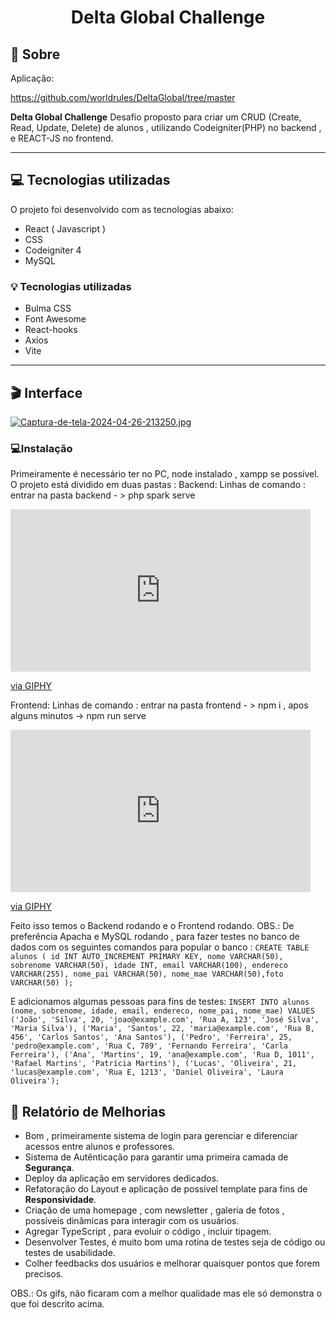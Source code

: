 <h1  align="center">Delta Global Challenge</h1>

  

## 📃 Sobre

Aplicação: <br>

https://github.com/worldrules/DeltaGlobal/tree/master <br>

  

**Delta Global Challenge** 
Desafio proposto para criar um CRUD (Create, Read, Update, Delete) de alunos , utilizando Codeigniter(PHP) no backend , e REACT-JS no frontend.



  

---

  

## 💻 Tecnologias utilizadas

O projeto foi desenvolvido com as tecnologias abaixo: <br>


* React ( Javascript )
* CSS
* Codeigniter 4
* MySQL


### 💡 Tecnologias utilizadas
* Bulma CSS
* Font Awesome
* React-hooks
* Axios
* Vite
  
 

---

  

## 🎬 Interface

[![Captura-de-tela-2024-04-26-213250.jpg](https://i.postimg.cc/zfNmxNYP/Captura-de-tela-2024-04-26-213250.jpg)](https://postimg.cc/Mn9rGhTy)


### 💻Instalação
Primeiramente é necessário ter no PC, node instalado , xampp se possível.
O projeto está dividido em duas pastas :
Backend:
Linhas de comando : entrar na pasta backend - > php spark serve

<iframe src="https://giphy.com/embed/0juzz91OmCypdRUlSy" width="480" height="260" frameBorder="0" class="giphy-embed" allowFullScreen></iframe><p><a href="https://giphy.com/gifs/0juzz91OmCypdRUlSy">via GIPHY</a></p>

Frontend: 
Linhas de comando : entrar na pasta frontend - > npm i , apos alguns minutos -> npm run serve
<iframe src="https://giphy.com/embed/ZfJStbZRuHubxJpZBI" width="480" height="260" frameBorder="0" class="giphy-embed" allowFullScreen></iframe><p><a href="https://giphy.com/gifs/ZfJStbZRuHubxJpZBI">via GIPHY</a></p>

Feito isso temos o Backend rodando e o Frontend rodando.
OBS.: De preferência Apacha e MySQL rodando , para fazer testes no banco de dados com os seguintes comandos para popular o banco : `CREATE TABLE alunos ( id INT AUTO_INCREMENT PRIMARY KEY, nome VARCHAR(50), sobrenome VARCHAR(50), idade INT, email VARCHAR(100), endereco VARCHAR(255), nome_pai VARCHAR(50), nome_mae VARCHAR(50),foto VARCHAR(50) );`

E adicionamos algumas pessoas para fins de testes: `INSERT INTO alunos (nome, sobrenome, idade, email, endereco, nome_pai, nome_mae)
VALUES
    ('João', 'Silva', 20, 'joao@example.com', 'Rua A, 123', 'José Silva', 'Maria Silva'),
    ('Maria', 'Santos', 22, 'maria@example.com', 'Rua B, 456', 'Carlos Santos', 'Ana Santos'),
    ('Pedro', 'Ferreira', 25, 'pedro@example.com', 'Rua C, 789', 'Fernando Ferreira', 'Carla Ferreira'),
    ('Ana', 'Martins', 19, 'ana@example.com', 'Rua D, 1011', 'Rafael Martins', 'Patrícia Martins'),
    ('Lucas', 'Oliveira', 21, 'lucas@example.com', 'Rua E, 1213', 'Daniel Oliveira', 'Laura Oliveira');
`
## 📜 Relatório de Melhorias
* Bom , primeiramente sistema de login para gerenciar e diferenciar acessos entre alunos e professores. 
 * Sistema de Autênticação para garantir uma primeira camada de **Segurança**. 
 * Deploy da aplicação em servidores dedicados.
 * Refatoração do Layout e aplicação de possivel template para fins de **Responsividade**.
 * Criação de uma homepage , com newsletter , galeria de fotos , possíveis dinâmicas para interagir com os usuários.
 * Agregar TypeScript , para evoluir o código , incluir tipagem.
 * Desenvolver Testes, é muito bom uma rotina de testes seja de código ou testes de usabilidade.
 * Colher feedbacks dos usuários e melhorar quaisquer pontos que forem precisos.
   
OBS.: Os gifs, não ficaram com a melhor qualidade mas ele só demonstra o que foi descrito acima.
